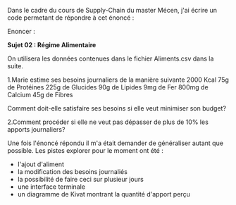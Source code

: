 Dans le cadre du cours de Supply-Chain du master Mécen, j'ai écrire un code permetant de répondre à cet énoncé :

Enoncer :

**Sujet 02 : Régime Alimentaire**

On utilisera les données contenues dans le fichier Aliments.csv dans la suite.

1.Marie estime ses besoins journaliers de la manière suivante
    2000 Kcal
    75g de Protéines
    225g de Glucides
    90g de Lipides
    9mg de Fer
    800mg de Calcium
    45g de Fibres 
  
Comment doit-elle satisfaire ses besoins si elle veut minimiser son budget?


2.Comment procéder si elle ne veut pas dépasser de plus de 10% les apports journaliers?



Une fois l'énoncé répondu il m'a était demander de généraliser autant que possible.
Les pistes explorer pour le moment ont été :

  - l'ajout d'aliment
  - la modification des besoins journaliés
  - la possibilité de faire ceci sur plusieur jours
  - une interface terminale
  - un diagramme de Kivat montrant la quantité d'apport perçu

